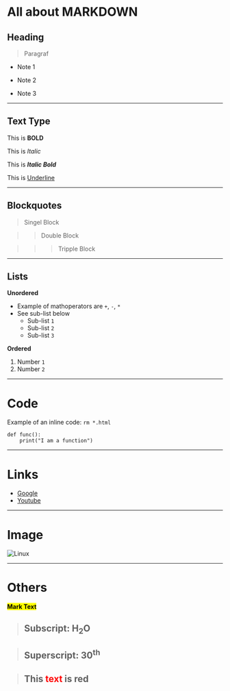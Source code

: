 
# All about MARKDOWN


## Heading 
> Paragraf

- Note 1
* Note 2
+ Note 3

---

## Text Type 

This is **BOLD**

This is *Italic*

This is ***Italic Bold***

This is <ins>Underline</ins>

---

## Blockquotes 

> Singel Block 

>> Double Block 

>>> Tripple Block 

---

## Lists

**Unordered**

- Example of mathoperators are `+`, `-`, `*`
- See sub-list below
  - Sub-list `1`
  - Sub-list `2`
  - Sub-list `3`

**Ordered** 
1. Number `1`
2. Number `2`

---

# Code

Example of an inline code: `rm *.html`

```
def func():
    print("I am a function")

```

---

# Links

 - [Google](www.google.com)
 - [Youtube](www.youtube.com)

---

# Image 

![Linux](https://i.ibb.co/PZCTWTb/Linux-Penguin.jpg)


---
# Others

<mark>**Mark Text**</mark>

>## Subscript: **H<sub>2</sub>O**

>## Superscript: **30<sup>th</sup>**

>## This <span style="color:red">**text**</span> is red 
  
  
